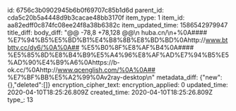 id: 6756c3b0902945b6b0f69707c85b1d6d
parent_id: cda5c20b5a4448d9b3cacae48bb3170f
item_type: 1
item_id: aa82edff0c874fc08ee24f8a38b6382c
item_updated_time: 1586542979947
title_diff: 
body_diff: "@@ -78,8 +78,128 @@\n huba.cn/\n+%0A#### %E7%94%B5%E5%BD%B1%E4%B8%8B%E8%BD%BD%0Ahttp://www.btbttv.cc/dy6/%0A%0A## %E5%B0%8F%E8%AF%B4%0A#### %E5%85%8D%E8%B4%B9%E5%A4%96%E8%AF%AD%E7%94%B5%E5%AD%90%E4%B9%A6%0Ahttps://b-ok.cc/%0Ahttp://www.qcenglish.com/%0A%0A## %E7%BF%BB%E5%A2%99%0Av2ray-desktop\n"
metadata_diff: {"new":{},"deleted":[]}
encryption_cipher_text: 
encryption_applied: 0
updated_time: 2020-04-10T18:25:26.809Z
created_time: 2020-04-10T18:25:26.809Z
type_: 13